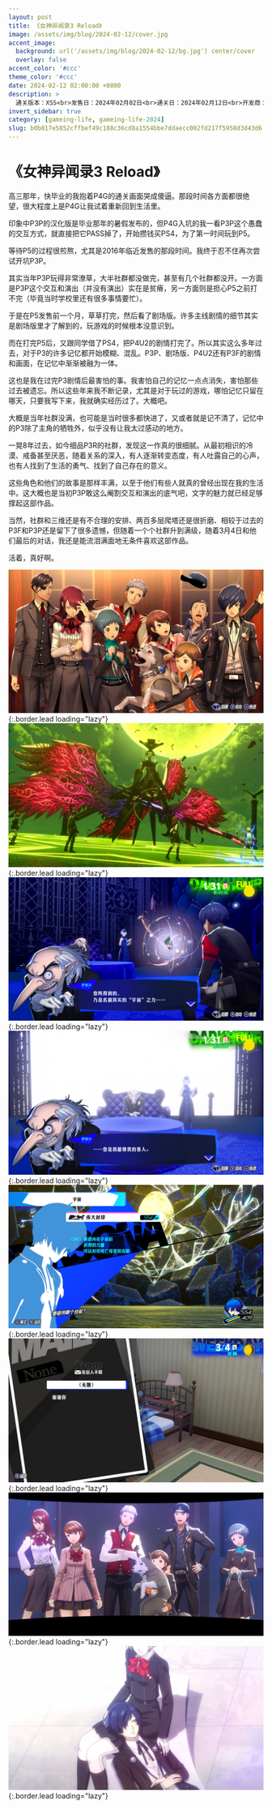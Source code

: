 ```yaml
---
layout: post
title: 《女神异闻录3 Reload》
image: /assets/img/blog/2024-02-12/cover.jpg
accent_image: 
  background: url('/assets/img/blog/2024-02-12/bg.jpg') center/cover
  overlay: false
accent_color: '#ccc'
theme_color: '#ccc'
date: 2024-02-12 02:00:00 +0800
description: >
  通关版本：XSS<br>发售日：2024年02月02日<br>通关日：2024年02月12日<br>开发商：ATLUS<br>发行商：SEGA
invert_sidebar: true
category: [gameing-life, gameing-life-2024]
slug: b0b817e5852cffbef49c188c36cd8a1554bbe7ddaecc002fd217f5958d3d43d6
---
```


# 《女神异闻录3 Reload》

高三那年，快毕业的我抱着P4G的通关画面哭成傻逼。那段时间各方面都很绝望，很大程度上是P4G让我试着重新回到生活里。

印象中P3P的汉化版是毕业那年的暑假发布的，但P4G入坑的我一看P3P这个愚蠢的交互方式，就直接把它PASS掉了，开始攒钱买PS4，为了第一时间玩到P5。

等待P5的过程很煎熬，尤其是2016年临近发售的那段时间。我终于忍不住再次尝试开坑P3P。

其实当年P3P玩得非常潦草，大半社群都没做完，甚至有几个社群都没开。一方面是P3P这个交互和演出（并没有演出）实在是贫瘠，另一方面则是担心P5之前打不完（毕竟当时学校里还有很多事情要忙）。

于是在P5发售前一个月，草草打完，然后看了剧场版。许多主线剧情的细节其实是剧场版里才了解到的，玩游戏的时候根本没意识到。

而在打完P5后，又跟同学借了PS4，把P4U2的剧情打完了。所以其实这么多年过去，对于P3的许多记忆都开始模糊、混乱。P3P、剧场版、P4U2还有P3F的剧情和画面，在记忆中渐渐被融为一体。

这也是我在过完P3剧情后最害怕的事。我害怕自己的记忆一点点消失，害怕那些过去被遗忘。所以这些年来我不断记录，尤其是对于玩过的游戏，哪怕记忆只留在哪天，只要我写下来，我就确实经历过了。大概吧。

大概是当年社群没满，也可能是当时很多都快进了，又或者就是记不清了，记忆中的P3除了主角的牺牲外，似乎没有让我太过感动的地方。

一晃8年过去，如今细品P3R的社群，发现这一作真的很细腻。从最初相识的冷漠、戒备甚至厌恶，随着关系的深入，有人逐渐转变态度，有人吐露自己的心声，也有人找到了生活的勇气、找到了自己存在的意义。

这些角色和他们的故事是那样丰满，以至于他们有些人就真的曾经出现在我的生活中。这大概也是当初P3P敢这么阉割交互和演出的底气吧，文字的魅力就已经足够撑起这部作品。

当然，社群和三维还是有不合理的安排、两百多层爬塔还是很折磨、相较于过去的P3F和P3P还是留下了很多遗憾，但随着一个个社群升到满级，随着3月4日和他们最后的对话，我还是能流泪满面地无条件喜欢这部作品。

活着，真好啊。

![](/assets/img/blog/2024-02-12/1.jpg){:.border.lead loading="lazy"}
![](/assets/img/blog/2024-02-12/2.jpg){:.border.lead loading="lazy"}
![](/assets/img/blog/2024-02-12/3.jpg){:.border.lead loading="lazy"}
![](/assets/img/blog/2024-02-12/4.jpg){:.border.lead loading="lazy"}
![](/assets/img/blog/2024-02-12/5.jpg){:.border.lead loading="lazy"}
![](/assets/img/blog/2024-02-12/6.jpg){:.border.lead loading="lazy"}
![](/assets/img/blog/2024-02-12/7.jpg){:.border.lead loading="lazy"}
![](/assets/img/blog/2024-02-12/8.jpg){:.border.lead loading="lazy"}
